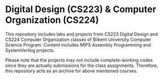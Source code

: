 # Digital Design (CS223) & Computer Organization (CS224)  
This repository includes labs and projects from CS223 Digital Design and CS224 Computer Organization classes of Bilkent University Computer Science Program. Content includes MIPS Assembly Programming and SystemVerilog projects.  
  
  Please note that the projects may not include complete-working codes since they are actually submissions for the class assignments. Therefore, this repository acts as an archive for above mentioned courses.
